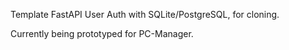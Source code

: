 Template FastAPI User Auth with SQLite/PostgreSQL, for cloning. 

Currently being prototyped for PC-Manager.
